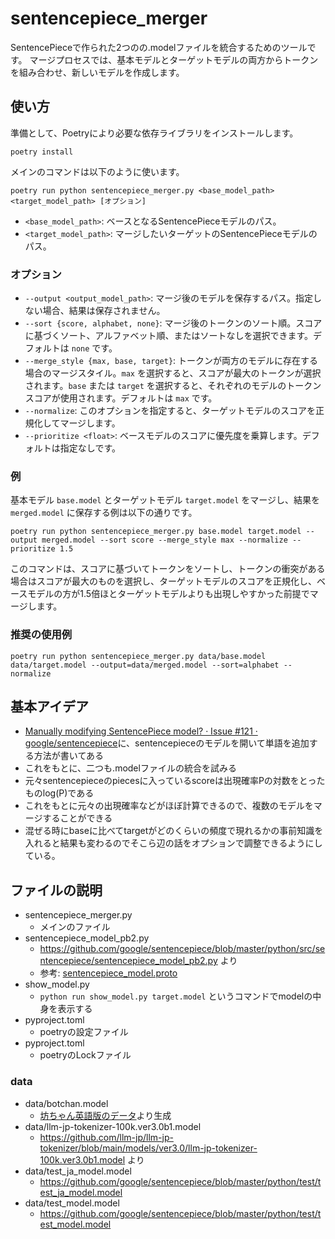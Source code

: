 # sentencepiece_merger

SentencePieceで作られた2つのの.modelファイルを統合するためのツールです。
マージプロセスでは、基本モデルとターゲットモデルの両方からトークンを組み合わせ、新しいモデルを作成します。

## 使い方

準備として、Poetryにより必要な依存ライブラリをインストールします。

```
poetry install
```

メインのコマンドは以下のように使います。

```
poetry run python sentencepiece_merger.py <base_model_path> <target_model_path> [オプション]
```

- `<base_model_path>`: ベースとなるSentencePieceモデルのパス。
- `<target_model_path>`: マージしたいターゲットのSentencePieceモデルのパス。

### オプション

- `--output <output_model_path>`: マージ後のモデルを保存するパス。指定しない場合、結果は保存されません。
- `--sort {score, alphabet, none}`: マージ後のトークンのソート順。スコアに基づくソート、アルファベット順、またはソートなしを選択できます。デフォルトは `none` です。
- `--merge_style {max, base, target}`: トークンが両方のモデルに存在する場合のマージスタイル。`max` を選択すると、スコアが最大のトークンが選択されます。`base` または `target` を選択すると、それぞれのモデルのトークンスコアが使用されます。デフォルトは `max` です。
- `--normalize`: このオプションを指定すると、ターゲットモデルのスコアを正規化してマージします。
- `--prioritize <float>`: ベースモデルのスコアに優先度を乗算します。デフォルトは指定なしです。

### 例

基本モデル `base.model` とターゲットモデル `target.model` をマージし、結果を `merged.model` に保存する例は以下の通りです。

```
poetry run python sentencepiece_merger.py base.model target.model --output merged.model --sort score --merge_style max --normalize --prioritize 1.5
```

このコマンドは、スコアに基づいてトークンをソートし、トークンの衝突がある場合はスコアが最大のものを選択し、ターゲットモデルのスコアを正規化し、ベースモデルの方が1.5倍ほとターゲットモデルよりも出現しやすかった前提でマージします。

### 推奨の使用例

```
poetry run python sentencepiece_merger.py data/base.model data/target.model --output=data/merged.model --sort=alphabet --normalize
```


## 基本アイデア

- [Manually modifying SentencePiece model? · Issue \#121 · google/sentencepiece](https://github.com/google/sentencepiece/issues/121)に、sentencepieceのモデルを開いて単語を追加する方法が書いてある
- これをもとに、二つも.modelファイルの統合を試みる
- 元々sentencepieceのpiecesに入っているscoreは出現確率Pの対数をとったものlog(P)である
- これをもとに元々の出現確率などがほぼ計算できるので、複数のモデルをマージすることができる
- 混ぜる時にbaseに比べてtargetがどのくらいの頻度で現れるかの事前知識を入れると結果も変わるのでそこら辺の話をオプションで調整できるようにしている。


## ファイルの説明

- sentencepiece_merger.py
  - メインのファイル
- sentencepiece_model_pb2.py
  - https://github.com/google/sentencepiece/blob/master/python/src/sentencepiece/sentencepiece_model_pb2.py より
  - 参考: [sentencepiece_model.proto](https://github.com/google/sentencepiece/blob/master/src/sentencepiece_model.proto)
- show_model.py
  - `python run show_model.py target.model` というコマンドでmodelの中身を表示する
- pyproject.toml
  - poetryの設定ファイル
- pyproject.toml
  - poetryのLockファイル

### data

- data/botchan.model
  - [坊ちゃん英語版のデータ](https://github.com/google/sentencepiece/blob/master/data/botchan.txt)より生成
- data/llm-jp-tokenizer-100k.ver3.0b1.model
  - https://github.com/llm-jp/llm-jp-tokenizer/blob/main/models/ver3.0/llm-jp-tokenizer-100k.ver3.0b1.model より
- data/test_ja_model.model
  - https://github.com/google/sentencepiece/blob/master/python/test/test_ja_model.model
- data/test_model.model
  - https://github.com/google/sentencepiece/blob/master/python/test/test_model.model
